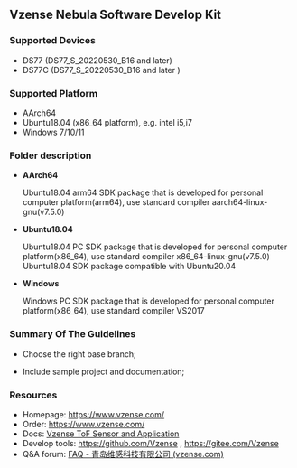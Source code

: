 ## Vzense Nebula Software Develop Kit

### Supported Devices

- DS77 (DS77_S_20220530_B16  and later) 
- DS77C (DS77_S_20220530_B16  and later )

### Supported Platform

- AArch64
- Ubuntu18.04 (x86_64 platform), e.g. intel i5,i7
- Windows 7/10/11

### Folder description
-  **AArch64** 

    Ubuntu18.04 arm64 SDK package that is developed for personal computer platform(arm64), use standard compiler aarch64-linux-gnu(v7.5.0)
   
-  **Ubuntu18.04** 

    Ubuntu18.04 PC SDK package that is developed for personal computer platform(x86_64), use standard compiler x86_64-linux-gnu(v7.5.0)
    Ubuntu18.04 SDK package compatible with Ubuntu20.04

-  **Windows** 

    Windows PC SDK package that is developed for personal computer platform(x86_64), use standard compiler VS2017


### Summary Of The Guidelines

- Choose the right base branch;

- Include sample project and documentation;

### Resources

- Homepage: https://www.vzense.com/
- Order: https://www.vzense.com/
- Docs: [Vzense ToF Sensor and Application](https://vzense.com/Downloads.html)
- Develop tools: https://github.com/Vzense , https://gitee.com/Vzense
- Q&A forum: [FAQ - 青岛维感科技有限公司 (vzense.com)](https://vzense.com/Newsdispalys_faq.html)
